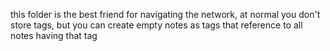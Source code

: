 this folder is the best friend for navigating the network, at normal you don't store tags, but you can create empty notes as tags that reference to all notes having that tag